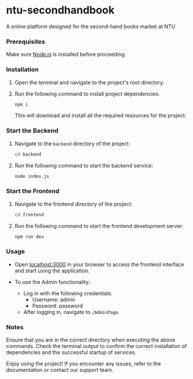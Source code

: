 # ntu-secondhandbook

A online platform designed for the second-hand books market at NTU

### Prerequisites

Make sure [Node.js](https://nodejs.org/) is installed before proceeding.

### Installation

1. Open the terminal and navigate to the project's root directory.
2. Run the following command to install project dependencies:

   ```bash
   npm i
   ```

   This will download and install all the required resources for the project.

### Start the Backend

1. Navigate to the `backend` directory of the project:

   ```bash
   cd backend
   ```
2. Run the following command to start the backend service:

   ```bash
   node index.js
   ```

### Start the Frontend

1. Navigate to the frontend directory of the project:

   ```bash
   cd frontend
   ```
2. Run the following command to start the frontend development server:

   ```bash
   npm run dev
   ```

### Usage

- Open [localhost:3000](http://localhost:3000/) in your browser to access the frontend interface and start using the application.
- To use the Admin functionality:

  - Log in with the following credentials:
    - Username: admin
    - Password: password
  - After logging in, navigate to `/AdminPage`.

### Notes

Ensure that you are in the correct directory when executing the above commands. Check the terminal output to confirm the correct installation of dependencies and the successful startup of services.

Enjoy using the project! If you encounter any issues, refer to the documentation or contact our support team.
